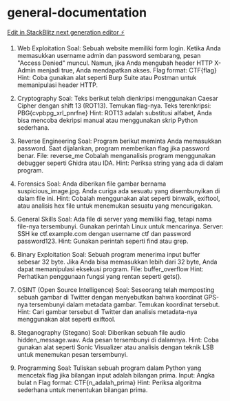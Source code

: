 # general-documentation

[Edit in StackBlitz next generation editor ⚡️](https://stackblitz.com/~/github.com/RizqullahY/general-documentation)

1. Web Exploitation
Soal:
Sebuah website memiliki form login. Ketika Anda memasukkan username admin dan password sembarang, pesan "Access Denied" muncul. Namun, jika Anda mengubah header HTTP X-Admin menjadi true, Anda mendapatkan akses.
Flag format: CTF{flag}
Hint: Coba gunakan alat seperti Burp Suite atau Postman untuk memanipulasi header HTTP.

2. Cryptography
Soal:
Teks berikut telah dienkripsi menggunakan Caesar Cipher dengan shift 13 (ROT13). Temukan flag-nya.
Teks terenkripsi: PBG{cvpbpg_xrl_pnrfne}
Hint: ROT13 adalah substitusi alfabet, Anda bisa mencoba dekripsi manual atau menggunakan skrip Python sederhana.

3. Reverse Engineering
Soal:
Program berikut meminta Anda memasukkan password. Saat dijalankan, program memberikan flag jika password benar.
File: reverse_me
Cobalah menganalisis program menggunakan debugger seperti Ghidra atau IDA.
Hint: Periksa string yang ada di dalam program.

4. Forensics
Soal:
Anda diberikan file gambar bernama suspicious_image.jpg. Anda curiga ada sesuatu yang disembunyikan di dalam file ini.
Hint: Cobalah menggunakan alat seperti binwalk, exiftool, atau analisis hex file untuk menemukan sesuatu yang mencurigakan.

5. General Skills
Soal:
Ada file di server yang memiliki flag, tetapi nama file-nya tersembunyi. Gunakan perintah Linux untuk mencarinya.
Server: SSH ke ctf.example.com dengan username ctf dan password password123.
Hint: Gunakan perintah seperti find atau grep.

6. Binary Exploitation
Soal:
Sebuah program menerima input buffer sebesar 32 byte. Jika Anda bisa memasukkan lebih dari 32 byte, Anda dapat memanipulasi eksekusi program.
File: buffer_overflow
Hint: Perhatikan penggunaan fungsi yang rentan seperti gets().

7. OSINT (Open Source Intelligence)
Soal:
Seseorang telah memposting sebuah gambar di Twitter dengan menyebutkan bahwa koordinat GPS-nya tersembunyi dalam metadata gambar. Temukan koordinat tersebut.
Hint: Cari gambar tersebut di Twitter dan analisis metadata-nya menggunakan alat seperti exiftool.

8. Steganography (Stegano)
Soal:
Diberikan sebuah file audio hidden_message.wav. Ada pesan tersembunyi di dalamnya.
Hint: Coba gunakan alat seperti Sonic Visualizer atau analisis dengan teknik LSB untuk menemukan pesan tersembunyi.

9. Programming
Soal:
Tuliskan sebuah program dalam Python yang mencetak flag jika bilangan input adalah bilangan prima.
Input: Angka bulat n
Flag format: CTF{n_adalah_prima}
Hint: Periksa algoritma sederhana untuk menentukan bilangan prima.